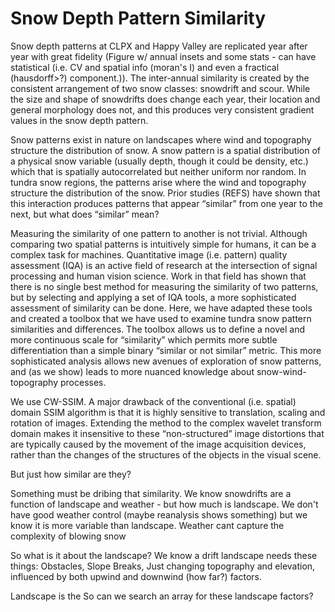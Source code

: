 # Snow Depth Pattern Similarity

Snow depth patterns at CLPX and Happy Valley are replicated year after year with great fidelity (Figure w/ annual insets and some stats - can have statistical (i.e. CV and spatial info (moran's I) and even a fractical (hausdorff>?) component.)). The inter-annual similarity is created by the consistent arrangement of two snow classes: snowdrift and scour. While the size and shape of snowdrifts does change each year, their location and general morphology does not, and this produces
very consistent gradient values in the snow depth pattern.

Snow patterns exist in nature on landscapes where wind and topography
structure the distribution of snow.  A snow pattern is a spatial distribution of a physical snow variable (usually depth, though it could be density, etc.) which that is spatially autocorrelated but neither uniform nor random. In tundra snow regions, the patterns arise where the wind and topography structure the distribution of the snow. Prior studies (REFS) have shown that this interaction produces patterns that appear “similar” from one year to the next, but what does “similar” mean?

Measuring the similarity of one pattern to another is not trivial. Although comparing two spatial patterns is intuitively simple for humans, it can be a complex task for machines. Quantitative image (i.e. pattern) quality assessment (IQA) is an active field of research at the intersection of signal processing and human vision science. Work in that field has shown that there is no single best method for measuring the similarity of two patterns, but by selecting and applying a set of IQA tools, a more sophisticated assessment of similarity can be done. Here, we have adapted these tools and created a toolbox that we have used to examine tundra snow pattern similarities and differences. The toolbox allows us to define a novel and more continuous scale for “similarity” which permits more subtle differentiation than a simple  binary “similar or not similar” metric. This more sophisticated analysis allows new avenues of exploration of snow patterns, and (as we show) leads to more nuanced knowledge about snow-wind-topography processes.

We use CW-SSIM. A major drawback of the conventional (i.e. spatial) domain SSIM algorithm is that it is highly sensitive to translation, scaling and rotation of images. Extending the method to the complex
  wavelet transform domain makes it insensitive to these “non-structured” image distortions that are typically caused
  by the movement of the image acquisition devices, rather than the changes of the structures of the objects in the
  visual scene.




But just how similar are they?

Something must be dribing that similarity.
We know snowdrifts are a function of landscape and weather - but how much is landscape. We don't have good weather control (maybe reanalysis shows something) but we know it is more variable than landscape. Weather cant capture the complexity of blowing snow

So what is it about the landscape? We know a drift landscape needs these things: Obstacles, Slope Breaks, Just changing topography and elevation, influenced by both upwind and downwind (how far?) factors.


 Landscape is the
So can we search an array for these landscape factors?
